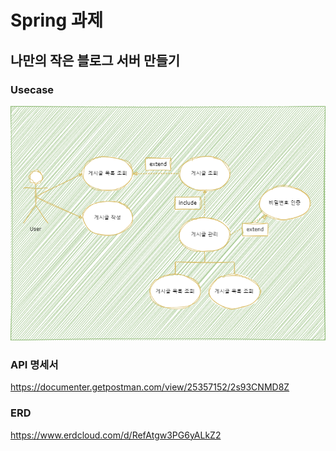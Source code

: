 # Spring 과제
## 나만의 작은 블로그 서버 만들기

### Usecase
![Blog Usecase](/etc/blogUsecase.png)

### API 명세서
https://documenter.getpostman.com/view/25357152/2s93CNMD8Z

### ERD
https://www.erdcloud.com/d/RefAtgw3PG6yALkZ2